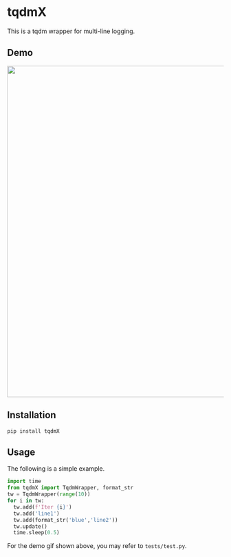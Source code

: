 # tqdmX
This is a tqdm wrapper for multi-line logging.

## Demo
<img src="https://github.com/KimythAnly/tqdmX/blob/main/demo.gif" width="768"/>

## Installation
```
pip install tqdmX
```

## Usage
The following is a simple example.
```python
import time
from tqdmX import TqdmWrapper, format_str
tw = TqdmWrapper(range(10))
for i in tw:
  tw.add(f'Iter {i}')
  tw.add('line1')
  tw.add(format_str('blue','line2'))
  tw.update()
  time.sleep(0.5)
```

For the demo gif shown above, you may refer to `tests/test.py`.
